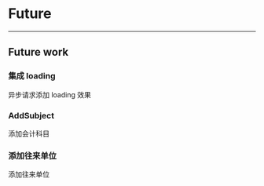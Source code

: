# Future
----
## Future work

### 集成 loading
异步请求添加 loading 效果

### AddSubject
添加会计科目

### 添加往来单位
添加往来单位